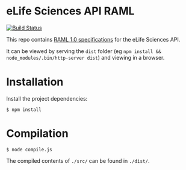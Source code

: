 eLife Sciences API RAML
=======================

[![Build Status](https://ci--alfred.elifesciences.org/buildStatus/icon?job=library-api-raml)](https://ci--alfred.elifesciences.org/job/library-api-raml/)

This repo contains [RAML 1.0 specifications](https://github.com/raml-org/raml-spec/blob/master/versions/raml-10/raml-10.md) for the eLife Sciences API.

It can be viewed by serving the `dist` folder (eg `npm install && node_modules/.bin/http-server dist`) and viewing in a browser.

# Installation

Install the project dependencies:

    $ npm install
    
# Compilation

    $ node compile.js
    
The compiled contents of `./src/` can be found in `./dist/`.
